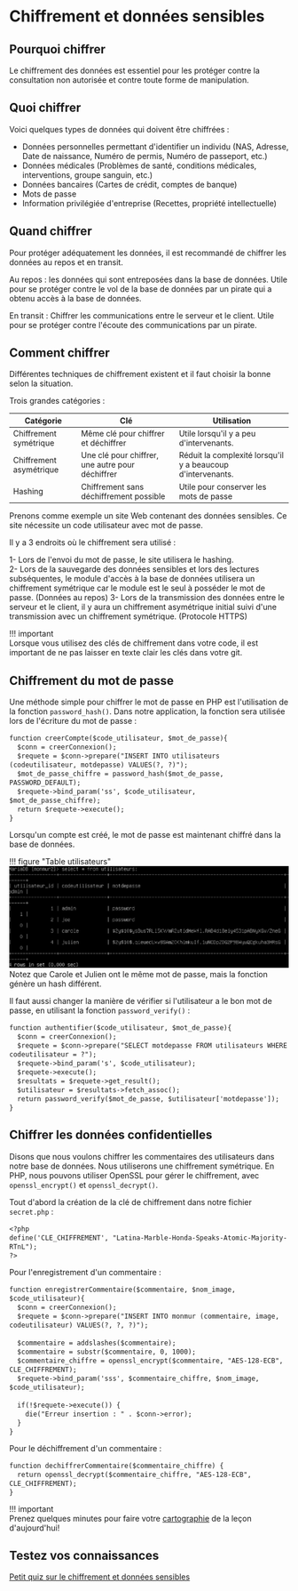 # Chiffrement et données sensibles

## Pourquoi chiffrer

Le chiffrement des données est essentiel pour les protéger contre la consultation non autorisée et contre toute forme de manipulation.  

## Quoi chiffrer  

Voici quelques types de données qui doivent être chiffrées :  

- Données personnelles permettant d'identifier un individu (NAS, Adresse, Date de naissance, Numéro de permis, Numéro de passeport, etc.)  
- Données médicales (Problèmes de santé, conditions médicales, interventions, groupe sanguin, etc.)  
- Données bancaires (Cartes de crédit, comptes de banque)  
- Mots de passe  
- Information privilégiée d'entreprise (Recettes, propriété intellectuelle)  

## Quand chiffrer  

Pour protéger adéquatement les données, il est recommandé de chiffrer les données au repos et en transit.  

Au repos : les données qui sont entreposées dans la base de données. Utile pour se protéger contre le vol de la base de données par un pirate qui a obtenu accès à la base de données.  

En transit : Chiffrer les communications entre le serveur et le client. Utile pour se protéger contre l'écoute des communications par un pirate.  

## Comment chiffrer  

Différentes techniques de chiffrement existent et il faut choisir la bonne selon la situation.  

Trois grandes catégories :  

Catégorie  | Clé | Utilisation    
--|---|--
Chiffrement symétrique  | Même clé pour chiffrer et déchiffrer  |  Utile lorsqu'il y a peu d'intervenants.   
Chiffrement asymétrique  | Une clé pour chiffrer, une autre pour déchiffrer  |  Réduit la complexité lorsqu'il y a beaucoup d'intervenants.   
Hashing  | Chiffrement sans déchiffrement possible | Utile pour conserver les mots de passe   

Prenons comme exemple un site Web contenant des données sensibles.  Ce site nécessite un code utilisateur avec mot de passe.

Il y a 3 endroits où le chiffrement sera utilisé :

1- Lors de l'envoi du mot de passe, le site utilisera le hashing.  
2- Lors de la sauvegarde des données sensibles et lors des lectures subséquentes, le module d'accès à la base de données utilisera un chiffrement symétrique car le module est le seul à posséder le mot de passe. (Données au repos)
3- Lors de la transmission des données entre le serveur et le client, il y aura un chiffrement asymétrique initial suivi d'une transmission avec un chiffrement symétrique. (Protocole HTTPS)  

!!! important  
    Lorsque vous utilisez des clés de chiffrement dans votre code, il est important de ne pas laisser en texte clair les clés dans votre git. 


## Chiffrement du mot de passe  

Une méthode simple pour chiffrer le mot de passe en PHP est l'utilisation de la fonction `password_hash()`.  Dans notre application, la fonction sera utilisée lors de l'écriture du mot de passe :

```
function creerCompte($code_utilisateur, $mot_de_passe){
  $conn = creerConnexion();
  $requete = $conn->prepare("INSERT INTO utilisateurs (codeutilisateur, motdepasse) VALUES(?, ?)");
  $mot_de_passe_chiffre = password_hash($mot_de_passe, PASSWORD_DEFAULT);
  $requete->bind_param('ss', $code_utilisateur, $mot_de_passe_chiffre);
  return $requete->execute();
}
```

Lorsqu'un compte est créé, le mot de passe est maintenant chiffré dans la base de données.

!!! figure "Table utilisateurs"  
    ![24-table-utilisateurs](../images/2020/08/24-table-utilisateurs.png)  
    Notez que Carole et Julien ont le même mot de passe, mais la fonction génère un hash différent.  

Il faut aussi changer la manière de vérifier si l'utilisateur a le bon mot de passe, en utilisant la fonction `password_verify()` :  

```
function authentifier($code_utilisateur, $mot_de_passe){
  $conn = creerConnexion();
  $requete = $conn->prepare("SELECT motdepasse FROM utilisateurs WHERE codeutilisateur = ?");
  $requete->bind_param('s', $code_utilisateur);
  $requete->execute();
  $resultats = $requete->get_result();
  $utilisateur = $resultats->fetch_assoc();
  return password_verify($mot_de_passe, $utilisateur['motdepasse']);
}
```

## Chiffrer les données confidentielles  

Disons que nous voulons chiffrer les commentaires des utilisateurs dans notre base de données. Nous utiliserons une chiffrement symétrique. En PHP, nous pouvons utiliser OpenSSL pour gérer le chiffrement, avec `openssl_encrypt()` et `openssl_decrypt()`.

Tout d'abord la création de la clé de chiffrement dans notre fichier `secret.php` :

```
<?php
define('CLE_CHIFFREMENT', "Latina-Marble-Honda-Speaks-Atomic-Majority-RTnL");
?>
```

Pour l'enregistrement d'un commentaire :  

```
function enregistrerCommentaire($commentaire, $nom_image, $code_utilisateur){
  $conn = creerConnexion();
  $requete = $conn->prepare("INSERT INTO monmur (commentaire, image, codeutilisateur) VALUES(?, ?, ?)");

  $commentaire = addslashes($commentaire);
  $commentaire = substr($commentaire, 0, 1000);
  $commentaire_chiffre = openssl_encrypt($commentaire, "AES-128-ECB", CLE_CHIFFREMENT);
  $requete->bind_param('sss', $commentaire_chiffre, $nom_image, $code_utilisateur);

  if(!$requete->execute()) {
    die("Erreur insertion : " . $conn->error);
  }
}
```

Pour le déchiffrement d'un commentaire :  

```
function dechiffrerCommentaire($commentaire_chiffre) {
  return openssl_decrypt($commentaire_chiffre, "AES-128-ECB", CLE_CHIFFREMENT);
}
```

!!! important  
    Prenez quelques minutes pour faire votre [cartographie](../outils/cartographie.md) de la leçon d'aujourd'hui!   

## Testez vos connaissances  
[Petit quiz sur le chiffrement et données sensibles](https://forms.office.com/r/FtLPWPpDSa)  
